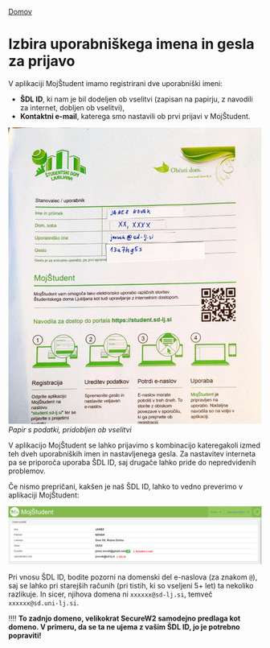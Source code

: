 [Domov](../README.md)

# Izbira uporabniškega imena in gesla za prijavo

V aplikaciji MojŠtudent imamo registrirani dve uporabniški imeni: 

* **ŠDL ID**, ki nam je bil dodeljen ob vselitvi (zapisan na papirju, 
  z navodili za internet, dobljen ob vselitvi),
* **Kontaktni e-mail**, katerega smo nastavili ob prvi prijavi v MojŠtudent.

![](../media/sdl_net_instructions_paper.jpg)
*Papir s podatki, pridobljen ob vselitvi*

V aplikacijo MojŠtudent se lahko prijavimo s kombinacijo kateregakoli 
izmed teh dveh uporabniških imen in nastavljenega gesla. Za nastavitev 
interneta pa se priporoča uporaba ŠDL ID, saj drugače lahko pride do nepredvidenih problemov.

Če nismo prepričani, kakšen je naš ŠDL ID, lahko to vedno preverimo v aplikaciji MojŠtudent:

![profil](../media/mojstudent_profil.png)

Pri vnosu ŠDL ID, bodite pozorni na domenski del e-naslova (za znakom `@`),
saj se lahko pri starejših računih (pri tistih, ki so vseljeni 5+ let) ta nekoliko razlikuje.
In sicer, njihova domena ni `xxxxxx@sd-lj.si`, temveč `xxxxxx@sd.uni-lj.si`.

‼️‼️ **To zadnjo domeno, velikokrat SecureW2 samodejno predlaga kot domeno. V primeru, da se ta ne ujema z vašim ŠDL ID, jo je potrebno popraviti!**
